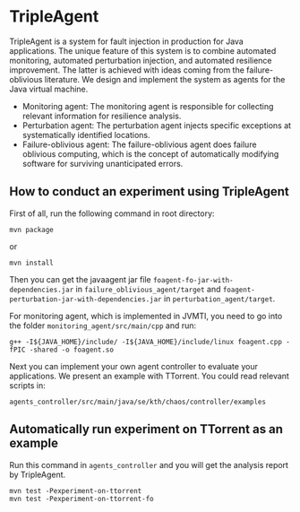 # TripleAgent

TripleAgent is a system for fault injection in production for Java applications. The unique feature of this system is to combine automated monitoring, automated perturbation injection, and automated resilience improvement. The latter is achieved with ideas coming from the failure-oblivious literature. We design and implement the system as agents for the Java virtual machine.

- Monitoring agent: The monitoring agent is responsible for collecting relevant information for resilience analysis.
- Perturbation agent: The perturbation agent injects specific exceptions at systematically identified locations.
- Failure-oblivious agent: The failure-oblivious agent does failure oblivious computing, which is the concept of automatically modifying software for surviving unanticipated errors.

## How to conduct an experiment using TripleAgent

First of all, run the following command in root directory:

```
mvn package
```

or

```
mvn install
```

Then you can get the javaagent jar file `foagent-fo-jar-with-dependencies.jar` in `failure_oblivious_agent/target` and `foagent-perturbation-jar-with-dependencies.jar` in `perturbation_agent/target`.

For monitoring agent, which is implemented in JVMTI, you need to go into the folder `monitoring_agent/src/main/cpp` and run:

```
g++ -I${JAVA_HOME}/include/ -I${JAVA_HOME}/include/linux foagent.cpp -fPIC -shared -o foagent.so
```

Next you can implement your own agent controller to evaluate your applications. We present an example with TTorrent. You could read relevant scripts in:

```
agents_controller/src/main/java/se/kth/chaos/controller/examples
```

## Automatically run experiment on TTorrent as an example

Run this command in `agents_controller` and you will get the analysis report by TripleAgent.

```
mvn test -Pexperiment-on-ttorrent
mvn test -Pexperiment-on-ttorrent-fo
```